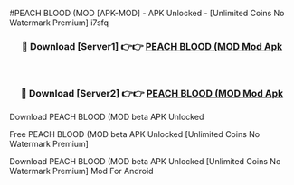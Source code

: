 #PEACH BLOOD (MOD [APK-MOD] - APK Unlocked - [Unlimited Coins No Watermark Premium] i7sfq



<div align="center">

<h3>🔴 Download [Server1] 👉👉 <a href="https://momento.my/?title=PEACH_BLOOD_(MOD">PEACH BLOOD (MOD Mod Apk</a></h3><br>

<h3>🔴 Download [Server2] 👉👉 <a href="https://momento.my/?title=PEACH_BLOOD_(MOD">PEACH BLOOD (MOD Mod Apk</a></h3>
</div>



Download PEACH BLOOD (MOD beta APK Unlocked

Free PEACH BLOOD (MOD beta APK Unlocked [Unlimited Coins No Watermark Premium]

Download PEACH BLOOD (MOD beta APK Unlocked [Unlimited Coins No Watermark Premium] Mod For Android

